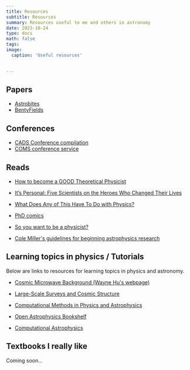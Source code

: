 ```yaml
---
title: Resources
subtitle: Resources
summary: Resources useful to me and others in astronomy
date: 2023-10-24
type: docs
math: false
tags:
image: 
  caption: 'Useful resources'

  
---
```



<!-- **Embed videos, podcasts, code, LaTeX math, and even test students!** -->


<!--**Youtube**:

    {{</* youtube w7Ft2ymGmfc */>}}
-->


## Papers
- [Astrobites](https://astrobites.org/)
- [BentyFields]()


## Conferences

- [CADS Conference compilation](https://www.cadc-ccda.hia-iha.nrc-cnrc.gc.ca/en/meetings/)
- [COMS conference service](https://conference-service.com/conferences/gravitation-and-cosmology.html)


## Reads

- [How to become a GOOD Theoretical Physicist](https://www.goodtheorist.science/)

- [It’s Personal: Five Scientists on the Heroes Who Changed Their Lives](https://nautil.us/its-personal-five-scientists-on-the-heroes-who-changed-their-lives-236257/)

- [What Does Any of This Have To Do with Physics? ](https://nautil.us/what-does-any-of-this-have-to-do-with-physics-236309/)

- [PhD comics](https://phdcomics.com/comics.php)

- [So you want to be a physicist?](https://drive.google.com/file/d/1oJICkQxgUJaZhNa-RI6MqlhmmkzIgd-t/view)

- [Cole Miller's guidelines for beginning astrophysics research](https://drive.google.com/file/d/1yyVzXvFPWUlBOACEKI8Sq1JUjqjxx9Nd/view)


## Learning topics in physics / Tutorials

Below are links to resources for learning topics in physics and astronomy.

- [Cosmic Microwave Background (Wayne Hu's webpage)](https://background.uchicago.edu/)

- [Large-Scale Surveys and Cosmic Structure](https://ned.ipac.caltech.edu/level5/Sept03/Peacock/Peacock_contents.html)

- [Computational Methods in Physics and Astrophysics](https://zingale.github.io/phy504/index.html#)

- [Open Astrophysics Bookshelf](http://open-astrophysics-bookshelf.github.io/)

- [Computational Astrophysics](https://zingale.github.io/computational_astrophysics/intro.html)


## Textbooks I really like

Coming soon...